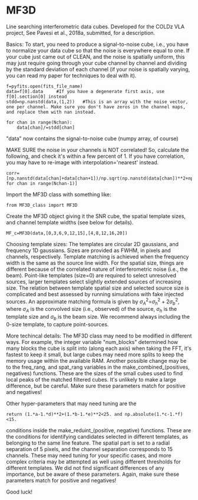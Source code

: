 # MF3D
Line searching interferometric data cubes. Developed for the COLDz VLA project, See Pavesi et al., 2018a, submitted, for a description.

Basics:
To start, you need to produce a signal-to-noise cube, i.e., you have to normalize your data cube so that the noise is everywhere equal to one. If your cube just came out of CLEAN, and the noise is spatially uniform, this may just require going through your cube channel by channel and dividing by the standard deviation of each channel (if your noise is spatially varying, you can read my paper for techniques to deal with it).

	f=pyfits.open(fits_file_name)
	data=f[0].data     #If you have a degenerate first axis, use  f[0].section[0] instead
	stdd=np.nanstd(data,(1,2))   #This is an array with the noise vector, one per channel. Make sure you don't have zeros in the channel maps, and replace them with nan instead.

	for chan in range(Nchan):
		data[chan]/=stdd[chan]

"data" now contains the signal-to-noise cube (numpy array, of course)

MAKE SURE the noise in your channels is NOT correlated! So, calculate the following, and check it's within a few percent of 1. If you have correlation, you may have to re-image with interpolation='nearest' instead.

	corr=[np.nanstd(data[chan]+data[chan+1])/np.sqrt(np.nanstd(data[chan])**2+np.nanstd(data[chan+1])**2) for chan in range(Nchan-1)]  

Import the MF3D class with something like: 

	from MF3D_class import MF3D

Create the MF3D object giving it the SNR cube, the spatial template sizes, and channel template widths (see below for details).

	MF_c=MF3D(data,[0,3,6,9,12,15],[4,8,12,16,20])


Choosing template sizes:
The templates are circular 2D gaussians, and frequency 1D gaussians. Sizes are provided as FWHM, in pixels and channels, respectively.
Template matching is achieved when the frequency width is the same as the source line width. For the spatial size, things are different because of the correlated nature of interferometric noise (i.e., the beam). Point-like templates (size=0) are required to select unresolved sources, larger templates select slightly extended sources of increasing size. The relation between template spatial size and selected source size is complicated and best assessed by running simulations with fake injected sources. An approximate matching formula is given by $\sigma_A^2$=$\sigma_h^2+2\sigma_b^2$, where $\sigma_A$ is the convolved size (i.e., observed) of the source, $\sigma_h$ is the template size and $\sigma_b$ is the beam size. We recommend always including the 0-size template, to capture point-sources.

More techincal details:
The MF3D class may need to be modified in different ways. For example, the integer variable "num_blocks" determined how many blocks the cube is split into (along each axis) when taking the FFT, it's fastest to keep it small, but large cubes may need more splits to keep the memory usage within the available RAM.
Another possible change may be to the freq_rang, and spat_rang variables in the make_combined_(positives, negatives) functions. These are the sizes of the small cubes used to find local peaks of the matched filtered cubes. It's unlikely to make a large difference, but be careful. Make sure these parameters match for positive and negatives!

Other hyper-parameters that may need tuning are the 

	return (1.*a-1.*d)**2+(1.*b-1.*e)**2<25. and np.absolute(1.*c-1.*f)<15.
	
conditions inside the make_reduint_(positive, negative) functions. These are the conditions for identifying candidates selected in different templates, as belonging to the same line feature. The spatial part is set to a radial separation of 5 pixels, and the channel separation corresponds to 15 channels. These may need tuning for your specific cases, and more complex criteria may be attempted as well using different thresholds for different templates. We did not find significant differences of any importance, but be aware of these parameters. Again, make sure these parameters match for positive and negatives!

Good luck!

